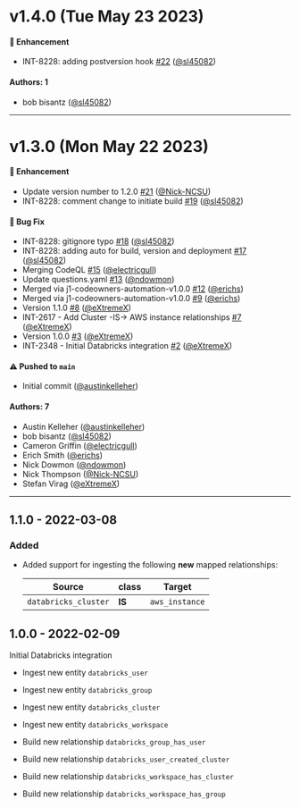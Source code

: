 # v1.4.0 (Tue May 23 2023)

#### 🚀 Enhancement

- INT-8228: adding postversion hook [#22](https://github.com/JupiterOne/graph-databricks/pull/22) ([@sl45082](https://github.com/sl45082))

#### Authors: 1

- bob bisantz ([@sl45082](https://github.com/sl45082))

---

# v1.3.0 (Mon May 22 2023)

#### 🚀 Enhancement

- Update version number to 1.2.0 [#21](https://github.com/JupiterOne/graph-databricks/pull/21) ([@Nick-NCSU](https://github.com/Nick-NCSU))
- INT-8228: comment change to initiate build [#19](https://github.com/JupiterOne/graph-databricks/pull/19) ([@sl45082](https://github.com/sl45082))

#### 🐛 Bug Fix

- INT-8228: gitignore typo [#18](https://github.com/JupiterOne/graph-databricks/pull/18) ([@sl45082](https://github.com/sl45082))
- INT-8228: adding auto for build, version and deployment [#17](https://github.com/JupiterOne/graph-databricks/pull/17) ([@sl45082](https://github.com/sl45082))
- Merging CodeQL [#15](https://github.com/JupiterOne/graph-databricks/pull/15) ([@electricgull](https://github.com/electricgull))
- Update questions.yaml [#13](https://github.com/JupiterOne/graph-databricks/pull/13) ([@ndowmon](https://github.com/ndowmon))
- Merged via j1-codeowners-automation-v1.0.0 [#12](https://github.com/JupiterOne/graph-databricks/pull/12) ([@erichs](https://github.com/erichs))
- Merged via j1-codeowners-automation-v1.0.0 [#9](https://github.com/JupiterOne/graph-databricks/pull/9) ([@erichs](https://github.com/erichs))
- Version 1.1.0 [#8](https://github.com/JupiterOne/graph-databricks/pull/8) ([@eXtremeX](https://github.com/eXtremeX))
- INT-2617 - Add Cluster -IS-> AWS instance relationships [#7](https://github.com/JupiterOne/graph-databricks/pull/7) ([@eXtremeX](https://github.com/eXtremeX))
- Version 1.0.0 [#3](https://github.com/JupiterOne/graph-databricks/pull/3) ([@eXtremeX](https://github.com/eXtremeX))
- INT-2348 - Initial Databricks integration [#2](https://github.com/JupiterOne/graph-databricks/pull/2) ([@eXtremeX](https://github.com/eXtremeX))

#### ⚠️ Pushed to `main`

- Initial commit ([@austinkelleher](https://github.com/austinkelleher))

#### Authors: 7

- Austin Kelleher ([@austinkelleher](https://github.com/austinkelleher))
- bob bisantz ([@sl45082](https://github.com/sl45082))
- Cameron Griffin ([@electricgull](https://github.com/electricgull))
- Erich Smith ([@erichs](https://github.com/erichs))
- Nick Dowmon ([@ndowmon](https://github.com/ndowmon))
- Nick Thompson ([@Nick-NCSU](https://github.com/Nick-NCSU))
- Stefan Virag ([@eXtremeX](https://github.com/eXtremeX))

---

## 1.1.0 - 2022-03-08

### Added

- Added support for ingesting the following **new** mapped relationships:

  | Source               | class  | Target         |
  | -------------------- | ------ | -------------- |
  | `databricks_cluster` | **IS** | `aws_instance` |

## 1.0.0 - 2022-02-09

Initial Databricks integration

- Ingest new entity `databricks_user`
- Ingest new entity `databricks_group`
- Ingest new entity `databricks_cluster`
- Ingest new entity `databricks_workspace`

- Build new relationship `databricks_group_has_user`
- Build new relationship `databricks_user_created_cluster`
- Build new relationship `databricks_workspace_has_cluster`
- Build new relationship `databricks_workspace_has_group`
